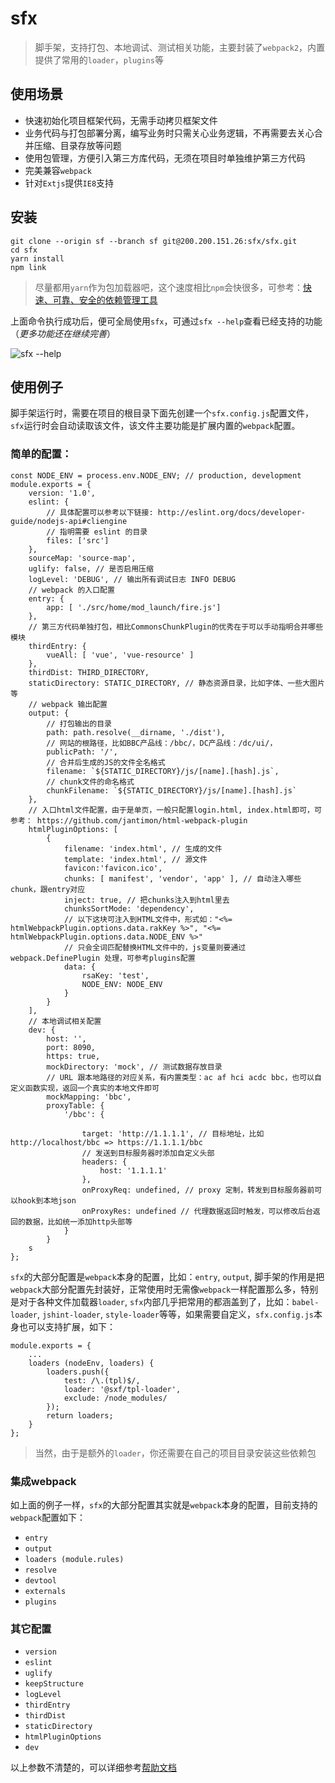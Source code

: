 # sfx

> 脚手架，支持打包、本地调试、测试相关功能，主要封装了`webpack2`，内置提供了常用的`loader`，`plugins`等

## 使用场景

- 快速初始化项目框架代码，无需手动拷贝框架文件
- 业务代码与打包部署分离，编写业务时只需关心业务逻辑，不再需要去关心合并压缩、目录存放等问题
- 使用包管理，方便引入第三方库代码，无须在项目时单独维护第三方代码
- 完美兼容`webpack`
- 针对`Extjs`提供`IE8`支持

## 安装

    git clone --origin sf --branch sf git@200.200.151.26:sfx/sfx.git
    cd sfx
    yarn install
    npm link

> 尽量都用`yarn`作为包加载器吧，这个速度相比`npm`会快很多，可参考：[快速、可靠、安全的依赖管理工具](https://yarn.bootcss.com/docs/install.html)

上面命令执行成功后，便可全局使用`sfx`，可通过`sfx --help`查看已经支持的功能（*更多功能还在继续完善*）

![sfx --help](http://200.200.151.26/blog/wp-content/uploads/2017/05/intro.png)

## 使用例子

脚手架运行时，需要在项目的根目录下面先创建一个`sfx.config.js`配置文件，`sfx`运行时会自动读取该文件，该文件主要功能是扩展内置的`webpack`配置。

### 简单的配置：

    const NODE_ENV = process.env.NODE_ENV; // production, development
    module.exports = {
        version: '1.0',
        eslint: {
            // 具体配置可以参考以下链接: http://eslint.org/docs/developer-guide/nodejs-api#cliengine
            // 指明需要 eslint 的目录
            files: ['src']
        },
        sourceMap: 'source-map',
        uglify: false, // 是否启用压缩
        logLevel: 'DEBUG', // 输出所有调试日志 INFO DEBUG
        // webpack 的入口配置
        entry: {
            app: [ './src/home/mod_launch/fire.js']
        },
        // 第三方代码单独打包，相比CommonsChunkPlugin的优秀在于可以手动指明合并哪些模块
        thirdEntry: {
            vueAll: [ 'vue', 'vue-resource' ]
        },
        thirdDist: THIRD_DIRECTORY,
        staticDirectory: STATIC_DIRECTORY, // 静态资源目录，比如字体、一些大图片等
        // webpack 输出配置
        output: {
            // 打包输出的目录
            path: path.resolve(__dirname, './dist'),
            // 网站的根路径，比如BBC产品线：/bbc/，DC产品线：/dc/ui/，
            publicPath: '/',
            // 合并后生成的JS的文件全名格式
            filename: `${STATIC_DIRECTORY}/js/[name].[hash].js`,
            // chunk文件的命名格式
            chunkFilename: `${STATIC_DIRECTORY}/js/[name].[hash].js`
        },
        // 入口html文件配置，由于是单页，一般只配置login.html, index.html即可，可参考： https://github.com/jantimon/html-webpack-plugin
        htmlPluginOptions: [
            {
                filename: 'index.html', // 生成的文件
                template: 'index.html', // 源文件
                favicon:'favicon.ico',
                chunks: [ manifest', 'vendor', 'app' ], // 自动注入哪些chunk，跟entry对应
                inject: true, // 把chunks注入到html里去
                chunksSortMode: 'dependency',
                // 以下这块可注入到HTML文件中，形式如："<%= htmlWebpackPlugin.options.data.rakKey %>", "<%= htmlWebpackPlugin.options.data.NODE_ENV %>"
                // 只会全词匹配替换HTML文件中的，js变量则要通过 webpack.DefinePlugin 处理，可参考plugins配置
                data: {
                    rsaKey: 'test',
                    NODE_ENV: NODE_ENV
                }
            }
        ],
        // 本地调试相关配置
        dev: {
            host: '',
            port: 8090,
            https: true,
            mockDirectory: 'mock', // 测试数据存放目录
            // URL 跟本地路径的对应关系，有内置类型：ac af hci acdc bbc，也可以自定义函数实现，返回一个真实的本地文件即可
            mockMapping: 'bbc',
            proxyTable: {
                '/bbc': {
                    
                    target: 'http://1.1.1.1', // 目标地址，比如 http://localhost/bbc => https://1.1.1.1/bbc
                    // 发送到目标服务器时添加自定义头部
                    headers: {
                        host: '1.1.1.1'
                    },
                    onProxyReq: undefined, // proxy 定制，转发到目标服务器前可以hook到本地json
                    onProxyRes: undefined // 代理数据返回时触发，可以修改后台返回的数据，比如统一添加http头部等
                }
            }
        s
    };

`sfx`的大部分配置是`webpack`本身的配置，比如：`entry`, `output`, 脚手架的作用是把`webpack`大部分配置先封装好，正常使用时无需像`webpack`一样配置那么多，特别是对于各种文件加载器`loader`, `sfx`内部几乎把常用的都涵盖到了，比如：`babel-loader`, `jshint-loader`, `style-loader`等等，如果需要自定义，`sfx.config.js`本身也可以支持扩展，如下：

    module.exports = {
        ...
        loaders (nodeEnv, loaders) {
            loaders.push({
                test: /\.(tpl)$/,
                loader: '@sxf/tpl-loader',
                exclude: /node_modules/
            });
            return loaders;
        }
    };

> 当然，由于是额外的`loader`，你还需要在自己的项目目录安装这些依赖包


### 集成webpack

如上面的例子一样，`sfx`的大部分配置其实就是`webpack`本身的配置，目前支持的`webpack`配置如下：

- `entry`
- `output`
- `loaders (module.rules)` 
- `resolve`
- `devtool`
- `externals`
- `plugins`

### 其它配置

- `version`
- `eslint`
- `uglify`
- `keepStructure`
- `logLevel`
- `thirdEntry`
- `thirdDist`
- `staticDirectory`
- `htmlPluginOptions`
- `dev`

以上参数不清楚的，可以详细参考[帮助文档](./docs/index.html)